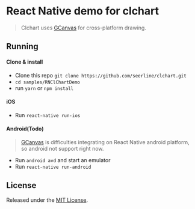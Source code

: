 # React Native demo for clchart

> Clchart uses [GCanvas](https://github.com/alibaba/GCanvas) for cross-platform drawing.

## Running

#### Clone & install

* Clone this repo `git clone https://github.com/seerline/clchart.git`
* `cd samples/RNClChartDemo`
* run `yarn` or `npm install`

#### iOS

* Run `react-native run-ios`

#### Android(Todo)

> [GCanvas](https://github.com/alibaba/GCanvas) is difficulties integrating on React Native android platform, so android not support right now.

* Run `android avd` and start an emulator
* Run `react-native run-android`

## License

Released under the [MIT License](http://opensource.org/licenses/MIT).